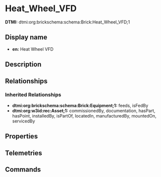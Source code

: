 # Heat_Wheel_VFD
**DTMI:** dtmi:org:brickschema:schema:Brick:Heat_Wheel_VFD;1
## Display name
- **en:** Heat Wheel VFD
## Description
## Relationships
### Inherited Relationships
* **dtmi:org:brickschema:schema:Brick:Equipment;1:** feeds, isFedBy
* **dtmi:org:w3id:rec:Asset;1:** commissionedBy, documentation, hasPart, hasPoint, installedBy, isPartOf, locatedIn, manufacturedBy, mountedOn, servicedBy
## Properties
## Telemetries
## Commands
